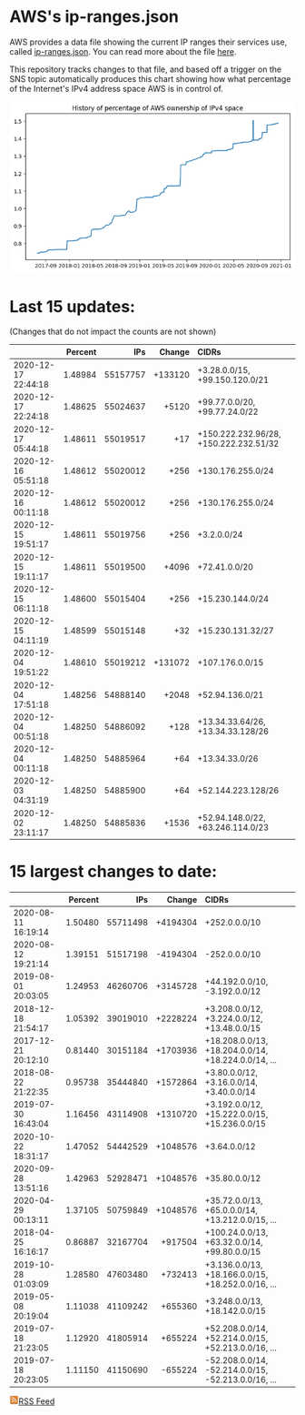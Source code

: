 # AWS's ip-ranges.json

AWS provides a data file showing the current IP ranges their
services use, called [ip-ranges.json](https://ip-ranges.amazonaws.com/ip-ranges.json).  You 
can read more about the file [here](https://docs.aws.amazon.com/general/latest/gr/aws-ip-ranges.html).

This repository tracks changes to that file, and based off a trigger on the SNS topic 
automatically produces this chart showing how what percentage of the Internet's IPv4 
address space AWS is in control of.

![History of AWS](history_count.png)

# Last 15 updates:

(Changes that do not impact the counts are not shown)

| | Percent | IPs | Change | CIDRs |
| :--- | ---: | ---: | ---: | :--- |
| 2020-12-17 22:44:18 | 1.48984 | 55157757 | +133120 | +3.28.0.0/15, +99.150.120.0/21 |
| 2020-12-17 22:24:18 | 1.48625 | 55024637 | +5120 | +99.77.0.0/20, +99.77.24.0/22 |
| 2020-12-17 05:44:18 | 1.48611 | 55019517 | +17 | +150.222.232.96/28, +150.222.232.51/32 |
| 2020-12-16 05:51:18 | 1.48612 | 55020012 | +256 | +130.176.255.0/24 |
| 2020-12-16 00:11:18 | 1.48612 | 55020012 | +256 | +130.176.255.0/24 |
| 2020-12-15 19:51:17 | 1.48611 | 55019756 | +256 | +3.2.0.0/24 |
| 2020-12-15 19:11:17 | 1.48611 | 55019500 | +4096 | +72.41.0.0/20 |
| 2020-12-15 06:11:18 | 1.48600 | 55015404 | +256 | +15.230.144.0/24 |
| 2020-12-15 04:11:19 | 1.48599 | 55015148 | +32 | +15.230.131.32/27 |
| 2020-12-04 19:51:22 | 1.48610 | 55019212 | +131072 | +107.176.0.0/15 |
| 2020-12-04 17:51:18 | 1.48256 | 54888140 | +2048 | +52.94.136.0/21 |
| 2020-12-04 00:51:18 | 1.48250 | 54886092 | +128 | +13.34.33.64/26, +13.34.33.128/26 |
| 2020-12-04 00:11:18 | 1.48250 | 54885964 | +64 | +13.34.33.0/26 |
| 2020-12-03 04:31:19 | 1.48250 | 54885900 | +64 | +52.144.223.128/26 |
| 2020-12-02 23:11:17 | 1.48250 | 54885836 | +1536 | +52.94.148.0/22, +63.246.114.0/23 |


# 15 largest changes to date:

| | Percent | IPs | Change | CIDRs |
| :--- | ---: | ---: | ---: | :--- |
| 2020-08-11 16:19:14 | 1.50480 | 55711498 | +4194304 | +252.0.0.0/10 |
| 2020-08-12 19:21:14 | 1.39151 | 51517198 | -4194304 | -252.0.0.0/10 |
| 2019-08-01 20:03:05 | 1.24953 | 46260706 | +3145728 | +44.192.0.0/10, -3.192.0.0/12 |
| 2018-12-18 21:54:17 | 1.05392 | 39019010 | +2228224 | +3.208.0.0/12, +3.224.0.0/12, +13.48.0.0/15 |
| 2017-12-21 20:12:10 | 0.81440 | 30151184 | +1703936 | +18.208.0.0/13, +18.204.0.0/14, +18.224.0.0/14, ... |
| 2018-08-22 21:22:35 | 0.95738 | 35444840 | +1572864 | +3.80.0.0/12, +3.16.0.0/14, +3.40.0.0/14 |
| 2019-07-30 16:43:04 | 1.16456 | 43114908 | +1310720 | +3.192.0.0/12, +15.222.0.0/15, +15.236.0.0/15 |
| 2020-10-22 18:31:17 | 1.47052 | 54442529 | +1048576 | +3.64.0.0/12 |
| 2020-09-28 13:51:16 | 1.42963 | 52928471 | +1048576 | +35.80.0.0/12 |
| 2020-04-29 00:13:11 | 1.37105 | 50759849 | +1048576 | +35.72.0.0/13, +65.0.0.0/14, +13.212.0.0/15, ... |
| 2018-04-25 16:16:17 | 0.86887 | 32167704 | +917504 | +100.24.0.0/13, +63.32.0.0/14, +99.80.0.0/15 |
| 2019-10-28 01:03:09 | 1.28580 | 47603480 | +732413 | +3.136.0.0/13, +18.166.0.0/15, +18.252.0.0/16, ... |
| 2019-05-08 20:19:04 | 1.11038 | 41109242 | +655360 | +3.248.0.0/13, +18.142.0.0/15 |
| 2019-07-18 21:23:05 | 1.12920 | 41805914 | +655224 | +52.208.0.0/14, +52.214.0.0/15, +52.213.0.0/16, ... |
| 2019-07-18 20:23:05 | 1.11150 | 41150690 | -655224 | -52.208.0.0/14, -52.214.0.0/15, -52.213.0.0/16, ... |


[![RSS Icon](rss-icon.png)RSS Feed](https://raw.githubusercontent.com/seligman/aws-ip-ranges/master/rss.xml)
